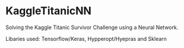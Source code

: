 # KaggleTitanicNN
 Solving the Kaggle Titanic Survivor Challenge using a Neural Network.
 
 Libaries used: Tensorflow/Keras, Hypperopt/Hyepras and Sklearn
 
 

